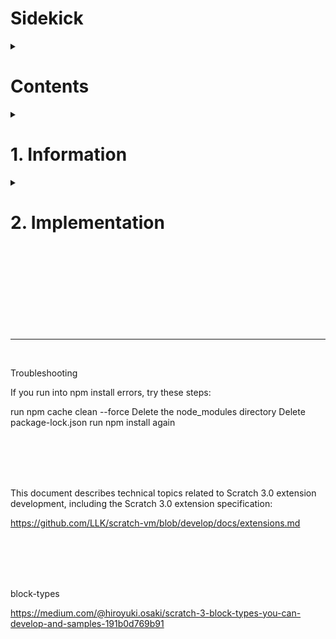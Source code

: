 # Sidekick

<!-- <details open> -->

<details>
<summary>

# Contents

</summary>

<ol>
	<li> <a href="#h0">Information</a>
		<ol>
			<div>1.1. Scratch Editor
				<ol>
					<div>1.1.1. scratch-desktop</div>
					<div>1.1.2. scratch-gui</div>
					<div>1.1.3. scratch-vm</div>
					<div>1.1.4. scratch-blocks</div>
					<div>1.1.5. scratch-render</div>
				</ol>
			</div>
		</ol>
	</li>
	<li> <a href="#h1">Implementation</a> 
		<ol>
			<div>2.1. Entwicklungsumgebung vorbereiten
				<ol>
					<div>2.1.1. Raspberry Pi OS</div>
					<div>2.1.2. Windows 10, 11</div>
				</ol>
			</div>
			<div>2.2. Prepare Scratch Projects
				<ol>
					<div>2.2.1. Download, link and install projects </div>
				</ol>
			</div>
			<div>2.3. Run and Build Scratch Projects
				<ol>
					<div>2.3.1. Run project in development mode</div>
					<div>2.3.2. Make a project build</div>
					<div>2.3.3. Make a project packaged build</div>
				</ol>
			</div>
		</ol>
	</li>
</ol>

<br />
	
<br />
<br />
<br />
<br />

---

<br />

</details>

<details>
<summary>

# 1. Information  <a name="h0"></a>

</summary>

## Scratch Editor <a name="h0-1"></a>

- Getting Started: https://github.com/LLK/scratch-gui/wiki/Getting-Started
<p  align="center">
		<img src="/images/Scratch-Editor.png" style="width: 50%">
</p>

Design of the Scratch editor interface (`GUI`): [https://en.scratch-wiki.info/wiki/User_Interface](https://en.scratch-wiki.info/wiki/User_Interface)
<p  align="center">
		<img src="/images/Scratch_3.0_program_sections.png" style="width: 50%">
</p>

- The `Scratch Editor` is built up modularly from several repos.
- Each repo can stand alone.
- The main Repos are:
  - [Desktop](#scratch-desktop)
  - [GUI](#scratch-gui)
  - [VM](#scratch-vm)
  - [Blocks](#scratch-blocks)
  - [Renderer](#scratch-render)
- There are also others, like `scratch-storage` and `scratch-audio`.
	
<br />
<br />
	
### [scratch-desktop](https://github.com/LLK/scratch-desktop) <a name="h0-1-1"></a>
- Scratch 3.0 as a self-contained desktop standalone application.
- Note: The `scratch-desktop` branch of [scratch-gui](#scratch-gui) was used during development of the Scratch Desktop App.
	- It held a few changes necessary for the Scratch app to function correctly, but are not yet merged into the main development branch.

<br />
<br />

### [scratch-gui](https://github.com/LLK/scratch-gui/tree/scratch-desktop) <a name="h0-1-2"></a>
- Wiki: https://github.com/LLK/scratch-gui/wiki
- React-based front end.
- Graphical User Interface for creating and running Scratch 3.0 projects.
- A set of React components that comprise the `GUI` for creating and running Scratch 3.0 projects

<br />
<br />

### [scratch-vm](https://github.com/LLK/scratch-vm) <a name="h0-1-3"></a>
- Wiki: https://github.com/LLK/scratch-vm/wiki
- Defining Scratch extensions: https://github.com/LLK/scratch-vm/blob/develop/docs/extensions.md
- Library for representing, running, and maintaining the state of computer programs written using [Scratch Blocks](#scratch-blocks).
  - It sends the state to the `GUI`.

<br />
<br />

### [scratch-blocks](https://github.com/LLK/scratch-blocks) <a name="h0-1-4"></a>
- Wiki: https://github.com/scratchfoundation/scratch-blocks/wiki
- Branched from and based on Google's [Blockly](https://developers.google.com/blockly) project.
- Fork of Google's [Blockly](https://github.com/google/blockly) project that provides a design specification and codebase for building creative computing interfaces.
- Library for building creative computing interfaces.
- Together with the [Scratch VM](#scratch-vm) this codebase allows for the rapid design and development of visual programming interfaces.
- Repo handles the **UI** and **logic** for the portions of the editor that blocks appear in. 
   - Talks to the `GUI`, which often pipes things through to the [VM](#scratch-vm).
	
<br />
<br />

### [scratch-render](https://github.com/LLK/scratch-render) <a name="h0-1-5"></a>
- WebGL-based rendering engine for Scratch 3.0.
- Handler of what appears in the `Stage Area`.
- The `GUI` tells this what to do.
	
<br />
<br />
<br />
<br />

---

<br />

	
</details>

<details>
<summary>

# 2. Implementation <a name="h1"></a>

</summary>

<details>
<summary>

## 2.1. Entwicklungsumgebung vorbereiten <a name="h1-1"></a>

</summary>

<details>
<summary>

### 2.1.1. Raspberry Pi OS <a name="h1-1-1"></a>

</summary>
	
- [ ] Optional: Bereinigen des `npm`-Cache und Entfernen von `NodeJS` und `npm` vom System.
```console
sudo npm cache clean --force
sudo apt remove nodejs npm
```

- [ ] Installieren des `npm`-Version-Managers, `n`, und damit Neuinstallieren von `NodeJS v16.0.0`.
```console
sudo npm install --global n
sudo n 16.0.0
```

- [ ] Optional: Überprüfen der `NodeJS`-Version. <br />
(Ausgabe sollte `v16.0.0` zurückgeben.)
```console
node --version
```

- [ ] Installiernen von `yarn`. <br />
(Viele Anleitungen verwenden `npm`; zuverlässig hat es bei mir mit `yarn` funktioniert.)
```console
sudo npm install --global yarn
```

- [ ] Herunterladen und Entpacken des GitHub-Repositories `scratch-extension`. <br />
https://github.com/Menersar/scratch-extensions

<br />
<br />

</details>

<details>
<summary>

### 2.1.2. Windows 10, 11 <a name="h1-1-2"></a>

</summary>

- [ ] Optional: Deinstallieren von `NodeJS`. <br />
```console
winget uninstall Node.js
```

- [ ] Installieren von `NodeJS v16.0.0`. <br />
```console
winget install OpenJS.NodeJS --version 16.0.0
```

- [ ] Optional: Überprüfen der `NodeJS`-Version. <br />
(Ausgabe sollte `v16.0.0` zurückgeben.)
```console
node --version
```

- [ ] Installieren von `yarn`. <br />
(Viele Anleitungen verwenden `npm`; zuverlässig hat es bei mir mit `yarn` funktioniert.)
```console
winget install Yarn.Yarn
```

- [ ] Installieren von `webpack` mit `yarn`. <br />
(Hauptsächlich verwendet, um JavaScript-Dateien für Browsernutzung zu bündeln.)
```console
yarn add webpack --dev
```

- [ ] Herunterladen und Entpacken des GitHub-Repositories `scratch-extension`. <br />
https://github.com/Menersar/scratch-extensions

<br />
<br />
<br />
<br />

---
	
<br />
</details>
</details>


<details>
<summary>

## 2.2. Prepare Scratch Projects <a name="h1-2"></a>

</summary>

### 2.2.1. Download, link and install projects <a name="h1-2-1"></a>

<br />

#### METHOD 1

- Download `Sidekick` and link and install `scratch-desktop`, `scratch-gui`, `scratch-vm` and `scratch-blocks`.
	- My Method to keep the data local and in one place.

<details>

<summary>
	Commands:	
</summary>

```shell
git clone https://github.com/menersar/Sidekick # if making changes fork the project and check out your copy
```

```shell
cd Sidekick/scratch-vm
```

```shell
npm install
```

```shell
npm link
```

```shell
cd ../scratch-blocks
```

```shell
npm install
```

```shell
npm link
```

```shell
cd ../scratch-gui
```

```shell
npm install
```

```shell
npm link
```

```shell
cd ../scratch-desktop
```

```shell
npm link scratch-vm scratch-blocks scratch-gui
```

```shell
npm install
```

</details>


<br />
<br />


#### METHOD 2
- Download, link and install `scratch-desktop`, `scratch-gui`, `scratch-vm` and `scratch-blocks`.
	- The Method presented in the official [scratch-gui Wiki](https://github.com/LLK/scratch-gui/wiki/Getting-Started) for linking Scratch Repos. 

<details>

<summary>
	Commands:	
</summary>


```shell
mkdir Scratch
```

```shell
cd Scratch
```

```shell
git clone https://github.com/llk/scratch-desktop # if making changes fork the project and check out your copy
```

```shell
git clone https://github.com/llk/scratch-gui # if making changes fork the project and check out your copy
```

```shell
git clone https://github.com/llk/scratch-vm # if making changes fork the project and check out your copy
```

```shell
git clone https://github.com/llk/scratch-blocks # if making changes fork the project and check out your copy
```

```shell
cd scratch-vm
```

```shell
npm install
```

```shell
npm link
```

```shell
cd ../scratch-blocks
```

```shell
npm install
```

```shell
npm link
```

```shell
cd ../scratch-gui
```

```shell
npm install
```

```shell
npm link
```

```shell
cd ../scratch-desktop
```

```shell
npm link scratch-vm scratch-blocks scratch-gui
```

```shell
npm install
```

</details>


<br />
<br />
<br />
<br />

---

<br />

</details>

<details>
<summary>

## 2.3. Run and Build Scratch Projects <a name="h1-3"></a>

</summary>

### Run project in development mode <a name="h1-3-1"></a>

Example: Run `scratch-desktop` in development mode.

<details>

<summary>
	Commands:	
</summary>

```shell
npm start
```
	
</details>
	

<br />
<br />
	
	
### Make a project build <a name="h1-3-2"></a>
	
Example: Make a `scratch-desktop`__ build.

<details>

<summary>
	Commands:	
</summary>
	
```shell
npm run dist
```

</details>
	

<br />
<br />


### Make a project packaged build <a name="h1-3-3"></a>
	
Example: Make a `scratch-desktop` packaged build.

<details>

<summary>
	Commands:	
</summary>
	
```shell
npm run dist
```

<br />
<br />
<br />
<br />

---

<br />
	
</details>

</details>

</details>

<br />
<br />
<br />
<br />
<br />
<br />
<br />
<br />

---

<br />

Troubleshooting

If you run into npm install errors, try these steps:

run npm cache clean --force
Delete the node_modules directory
Delete package-lock.json
run npm install again


<br />
<br />
<br />
<br />


This document describes technical topics related to Scratch 3.0 extension development, including the Scratch 3.0 extension specification:

https://github.com/LLK/scratch-vm/blob/develop/docs/extensions.md


<br />
<br />
<br />
<br />

	
block-types

https://medium.com/@hiroyuki.osaki/scratch-3-block-types-you-can-develop-and-samples-191b0d769b91
